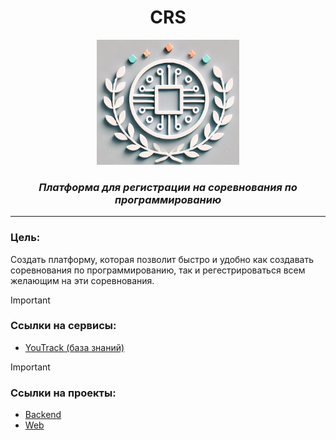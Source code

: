 <div align="center">
    <h1>CRS</h1>
    <img src="https://github.com/Competition-registration-service/.github/blob/main/ca5cfce1-11df-4a0c-954d-e6831b43865d.png" height="200"/>
    <figcaption><h3><i>Платформа для регистрации на соревнования по программированию</i></h3></figcaption>
    <hr/>
</div>

### Цель: 
Создать платформу, которая позволит быстро и удобно как создавать соревнования по программированию, так и регестрироваться всем желающим на эти соревнования.

> [!IMPORTANT]
> ### Ссылки на сервисы:
> - [YouTrack (база знаний)](https://vrnctf.youtrack.cloud/articles/VRN)

> [!IMPORTANT]
> ### Ссылки на проекты:
> - [Backend](https://github.com/Competition-registration-service/Competition-registration-service-backend.git)
> - [Web]()
